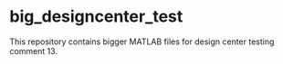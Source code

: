 # big_designcenter_test
This repository contains bigger MATLAB files for design center testing 
comment 13. 
